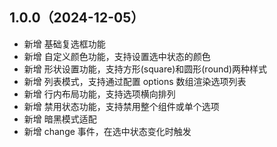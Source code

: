 ## 1.0.0（2024-12-05）
- 新增 基础复选框功能
- 新增 自定义颜色功能，支持设置选中状态的颜色
- 新增 形状设置功能，支持方形(square)和圆形(round)两种样式
- 新增 列表模式，支持通过配置 options 数组渲染选项列表
- 新增 行内布局功能，支持选项横向排列
- 新增 禁用状态功能，支持禁用整个组件或单个选项
- 新增 暗黑模式适配
- 新增 change 事件，在选中状态变化时触发
